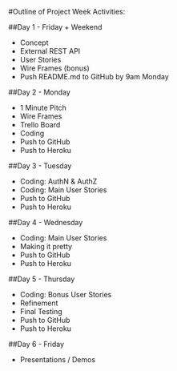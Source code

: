 #Outline of Project Week Activities:

##Day 1 - Friday + Weekend
  * Concept
  * External REST API
  * User Stories
  * Wire Frames (bonus)
  * Push README.md to GitHub by 9am Monday

##Day 2 - Monday
  * 1 Minute Pitch
  * Wire Frames
  * Trello Board
  * Coding
  * Push to GitHub
  * Push to Heroku

##Day 3 - Tuesday
  * Coding: AuthN & AuthZ
  * Coding: Main User Stories
  * Push to GitHub
  * Push to Heroku

##Day 4 - Wednesday
  * Coding: Main User Stories
  * Making it pretty
  * Push to GitHub
  * Push to Heroku

##Day 5 - Thursday
  * Coding: Bonus User Stories
  * Refinement
  * Final Testing
  * Push to GitHub
  * Push to Heroku

##Day 6 - Friday
  * Presentations / Demos